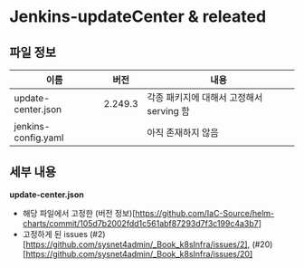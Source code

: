 # Jenkins-updateCenter & releated

## 파일 정보 
이름                | 버전  | 내용 
----               | ---- | ---- 
update-center.json | 2.249.3 | 각종 패키지에 대해서 고정해서 serving 함  
jenkins-config.yaml|         | 아직 존재하지 않음 

## 세부 내용
**update-center.json**
 - 해당 파일에서 고정한 (버전 정보)[https://github.com/IaC-Source/helm-charts/commit/105d7b2002fdd1c561abf87293d7f3c199c4a3b7] 
 - 고정하게 된 issues (#2)[https://github.com/sysnet4admin/_Book_k8sInfra/issues/2], (#20)[https://github.com/sysnet4admin/_Book_k8sInfra/issues/20] 
